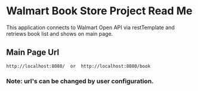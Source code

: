 # Walmart Book Store Project Read Me


  This application connects to Walmart Open API via restTemplate and retriews book list and shows on main page.
  
  
##  Main Page Url


   ``` http://localhost:8080/  or  http://localhost:8080/book  ```
 

### Note: url's can be changed by user configuration.
